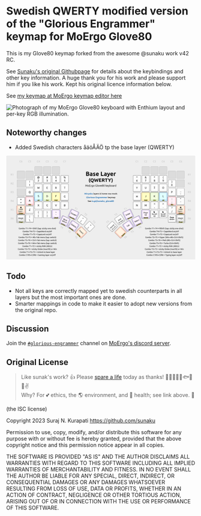 # Swedish QWERTY modified version of the "Glorious Engrammer" keymap for MoErgo Glove80

This is my Glove80 keymap forked from the awesome @sunaku work v42 RC.


See [Sunaku's original Githubpage](https://github.com/sunaku/glove80-keymaps) for details about the keybindings and other key information.
A huge thank you for his work and please support him if you like his work. Kept his original licence information below.

See [my keymap at MoErgo keymap editor here](https://my.glove80.com/#/layout/user/eeb42d70-bbbd-400f-bf03-92ef7d1ff78)

![Photograph of my MoErgo Glove80 keyboard with Enthium layout and per-key RGB
illumination.](https://sunaku.github.io/moergo-glove80-keyboard-photograph.jpg)

## Noteworthy changes
- Added Swedish characters åäöÅÄÖ tp the base layer (QWERTY)

![Keymap of the QWERTY layer](README/base-layer-diagram-QWERTY.png)

## Todo
- Not all keys are correctly mapped yet to swedish counterparts in all layers but the most important ones are done.
- Smarter mappings in code to make it easier to adopt new versions from the original repo.

## Discussion

Join the [`#glorious-engrammer`][ch] channel on [MoErgo's discord server][sv].

[ch]: https://discord.com/channels/877392805654306816/1111469812850380831
[sv]: https://www.moergo.com/discord

## Original License

[Spare A Life]: https://sunaku.github.io/vegan-for-life.html
> Like sunak's work? 👍 Please [spare a life] today as thanks! 🐄🐖🐑🐔🐣🐟✨🙊✌  
> Why? For 💕 ethics, the 🌎 environment, and 💪 health; see link above. 🙇

(the ISC license)

Copyright 2023 Suraj N. Kurapati <https://github.com/sunaku>

Permission to use, copy, modify, and/or distribute this software for any
purpose with or without fee is hereby granted, provided that the above
copyright notice and this permission notice appear in all copies.

THE SOFTWARE IS PROVIDED "AS IS" AND THE AUTHOR DISCLAIMS ALL WARRANTIES
WITH REGARD TO THIS SOFTWARE INCLUDING ALL IMPLIED WARRANTIES OF
MERCHANTABILITY AND FITNESS. IN NO EVENT SHALL THE AUTHOR BE LIABLE FOR
ANY SPECIAL, DIRECT, INDIRECT, OR CONSEQUENTIAL DAMAGES OR ANY DAMAGES
WHATSOEVER RESULTING FROM LOSS OF USE, DATA OR PROFITS, WHETHER IN AN
ACTION OF CONTRACT, NEGLIGENCE OR OTHER TORTIOUS ACTION, ARISING OUT OF
OR IN CONNECTION WITH THE USE OR PERFORMANCE OF THIS SOFTWARE.
